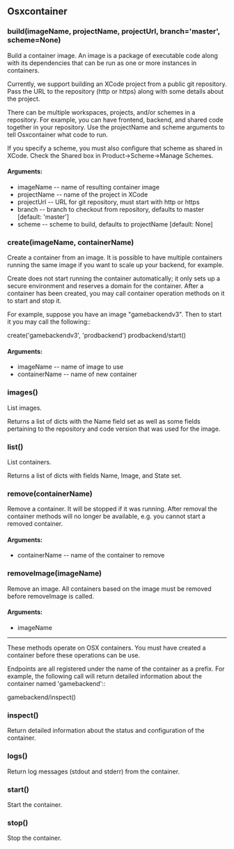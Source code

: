 Osxcontainer
------------

### build(imageName, projectName, projectUrl, branch='master', scheme=None)

Build a container image.  An image is a package of executable code
along with its dependencies that can be run as one or more instances in
containers.

Currently, we support building an XCode project from a public git
repository.  Pass the URL to the repository (http or https) along with
some details about the project.

There can be multiple workspaces, projects, and/or schemes in a
repository.  For example, you can have frontend, backend, and shared
code together in your repository.  Use the projectName and scheme
arguments to tell Osxcontainer what code to run.

If you specify a scheme, you must also configure that scheme as shared in
XCode.  Check the Shared box in Product->Scheme->Manage Schemes.

#### Arguments:
 - imageName -- name of resulting container image
 - projectName -- name of the project in XCode
 - projectUrl -- URL for git repository, must start with http or https
 - branch -- branch to checkout from repository, defaults to master [default: 'master']
 - scheme -- scheme to build, defaults to projectName [default: None]

### create(imageName, containerName)

Create a container from an image.  It is possible to have multiple
containers running the same image if you want to scale up your backend,
for example.

Create does not start running the container automatically; it only sets
up a secure environment and reserves a domain for the container.  After
a container has been created, you may call container operation methods
on it to start and stop it.

For example, suppose you have an image "gamebackendv3".  Then to start
it you may call the following::

create('gamebackendv3', 'prodbackend')
prodbackend/start()

#### Arguments:
 - imageName -- name of image to use
 - containerName -- name of new container

### images()

List images.

Returns a list of dicts with the Name field set as well as some fields
pertaining to the repository and code version that was used for the
image.


### list()

List containers.

Returns a list of dicts with fields Name, Image, and State set.


### remove(containerName)

Remove a container.  It will be stopped if it was running.  After
removal the container methods will no longer be available, e.g. you
cannot start a removed container.

#### Arguments:
 - containerName -- name of the container to remove

### removeImage(imageName)

Remove an image.  All containers based on the image must be removed
before removeImage is called.

#### Arguments:
 - imageName


* * *

These methods operate on OSX containers.  You must have created a container
before these operations can be use.

Endpoints are all registered under the name of the container as a prefix.
For example, the following call will return detailed information about the
container named 'gamebackend'::

gamebackend/inspect()

### inspect()

Return detailed information about the status and configuration of the
container.


### logs()

Return log messages (stdout and stderr) from the container.


### start()

Start the container.


### stop()

Stop the container.


